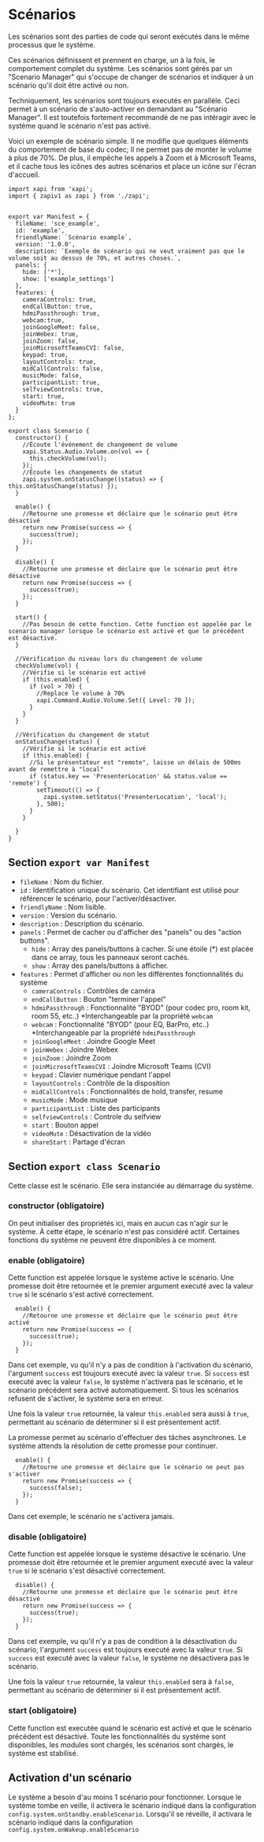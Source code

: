 # Scénarios
Les scénarios sont des parties de code qui seront exécutés dans le même processus que le système.

Ces scénarios définissent et prennent en charge, un à la fois, le comportement complet du système. Les scénarios sont gérés par un "Scenario Manager" qui s'occupe de changer de scénarios et indiquer à un scénario qu'il doit être activé ou non.

Techniquement, les scénarios sont toujours executés en parallèle. Ceci permet à un scénario de s'auto-activer en demandant au "Scénario Manager". Il est toutefois fortement recommandé de ne pas intéragir avec le système quand le scénario n'est pas activé.

Voici un exemple de scénario simple. Il ne modifie que quelques éléments du comportement de base du codec; Il ne permet pas de monter le volume à plus de 70%. De plus, il empêche les appels à Zoom et à Microsoft Teams, et il cache tous les icônes des autres scénarios et place un icône sur l'écran d'accueil.

```JS
import xapi from 'xapi';
import { zapiv1 as zapi } from './zapi';


export var Manifest = {
  fileName: 'sce_example',
  id: 'example',
  friendlyName: `Scénario example`,
  version: '1.0.0',
  description: `Exemple de scénario qui ne veut vraiment pas que le volume soit au dessus de 70%, et autres choses.`,
  panels: {
    hide: ['*'],
    show: ['example_settings']
  },
  features: {
    cameraControls: true,
    endCallButton: true,
    hdmiPassthrough: true,
    webcam:true,
    joinGoogleMeet: false,
    joinWebex: true,
    joinZoom: false,
    joinMicrosoftTeamsCVI: false,
    keypad: true,
    layoutControls: true,
    midCallControls: false,
    musicMode: false,
    participantList: true,
    selfviewControls: true,
    start: true,
    videoMute: true
  }
};

export class Scenario {
  constructor() {
    //Écoute l'événement de changement de volume
    xapi.Status.Audio.Volume.on(vol => {
      this.checkVolume(vol);
    });
    //Écoute les changements de statut
    zapi.system.onStatusChange((status) => { this.onStatusChange(status) });
  }

  enable() {
    //Retourne une promesse et déclaire que le scénario peut être désactivé
    return new Promise(success => {
      success(true);
    });
  }

  disable() {
    //Retourne une promesse et déclaire que le scénario peut être désactivé
    return new Promise(success => {
      success(true);
    });
  }

  start() {
    //Pas besoin de cette function. Cette function est appelée par le scenario manager lorsque le scénario est activé et que le précédent est désactivé.
  }

  //Vérification du niveau lors du changement de volume
  checkVolume(vol) {
    //Vérifie si le scénario est activé
    if (this.enabled) {
      if (vol > 70) {
        //Replace le volume à 70%
        xapi.Command.Audio.Volume.Set({ Level: 70 });
      }
    }
  }

  //Vérification du changement de statut
  onStatusChange(status) {
    //Vérifie si le scénario est activé
    if (this.enabled) {
      //Si le présentateur est "remote", laisse un délais de 500ms avant de remettre à "local"
      if (status.key == 'PresenterLocation' && status.value == 'remote') {
        setTimeout(() => {
          zapi.system.setStatus('PresenterLocation', 'local');
        }, 500);
      }
    }

  }
}
```

## Section `export var Manifest`
- `fileName` : Nom du fichier.
- `id` : Identification unique du scénario. Cet identifiant est utilisé pour référencer le scénario, pour l'activer/désactiver.
- `friendlyName` : Nom lisible.
- `version` : Version du scénario.
- `description` : Description du scénario.
- `panels` : Permet de cacher ou d'afficher des "panels" ou des "action buttons".
  - `hide` : Array des panels/buttons à cacher. Si une étoile (*) est placée dans ce array, tous les panneaux seront cachés.
  - `show` : Array des panels/buttons à afficher.
- `features` : Permet d'afficher ou non les différentes fonctionnalités du système
  - `cameraControls` : Contrôles de caméra
  - `endCallButton` : Bouton "terminer l'appel"
  - `hdmiPassthrough` : Fonctionnalité "BYOD" (pour codec pro, room kit, room 55, etc..) *Interchangeable par la propriété `webcam`
  - `webcam` : Fonctionnalité "BYOD" (pour EQ, BarPro, etc..) *Interchangeable par la propriété `hdmiPassthrough`
  - `joinGoogleMeet` : Joindre Google Meet
  - `joinWebex` : Joindre Webex
  - `joinZoom` : Joindre Zoom
  - `joinMicrosoftTeamsCVI` : Joindre Microsoft Teams (CVI)
  - `keypad` : Clavier numérique pendant l'appel
  - `layoutControls` : Contrôle de la disposition
  - `midCallControls` : Fonctionnalités de hold, transfer, resume
  - `musicMode` : Mode musique
  - `participantList` : Liste des participants
  - `selfviewControls` : Controle du selfview
  - `start` : Bouton appel
  - `videoMute` : Désactivation de la vidéo
  - `shareStart` : Partage d'écran
 
## Section `export class Scenario`
Cette classe est le scénario. Elle sera instanciée au démarrage du système.

### constructor (obligatoire)
On peut initialiser des propriétés ici, mais en aucun cas n'agir sur le système. À cette étape, le scénario n'est pas considéré actif. Certaines fonctions du système ne peuvent être disponibles à ce moment.

### enable (obligatoire)
Cette function est appelée lorsque le système active le scénario. Une promesse doit être retournée et le premier argument executé avec la valeur `true` si le scénario s'est activé correctement.
```JS
  enable() {
    //Retourne une promesse et déclaire que le scénario peut être activé
    return new Promise(success => {
      success(true);
    });
  }
```
Dans cet exemple, vu qu'il n'y a pas de condition à l'activation du scénario, l'argument `success` est toujours executé avec la valeur `true`. Si `success` est executé avec la valeur `false`, le système n'activera pas le scénario, et le scénario précédent sera activé automatiquement. Si tous les scénarios refusent de s'activer, le système sera en erreur.

Une fois la valeur `true` retournée, la valeur `this.enabled` sera aussi à `true`, permettant au scénario de déterminer si il est présentement actif.

La promesse permet au scénario d'effectuer des tâches asynchrones. Le système attends la résolution de cette promesse pour continuer.

```JS
  enable() {
    //Retourne une promesse et déclaire que le scénario ne peut pas s'activer
    return new Promise(success => {
      success(false);
    });
  }
```
Dans cet exemple, le scénario ne s'activera jamais.

### disable (obligatoire)
Cette function est appelée lorsque le système désactive le scénario. Une promesse doit être retournée et le premier argument executé avec la valeur `true` si le scénario s'est désactivé correctement.
```JS
  disable() {
    //Retourne une promesse et déclaire que le scénario peut être désactivé
    return new Promise(success => {
      success(true);
    });
  }
```
Dans cet exemple, vu qu'il n'y a pas de condition à la désactivation du scénario, l'argument `success` est toujours executé avec la valeur `true`. Si `success` est executé avec la valeur `false`, le système ne désactivera pas le scénario.

Une fois la valeur `true` retournée, la valeur `this.enabled` sera à `false`, permettant au scénario de déterminer si il est présentement actif.

### start (obligatoire)
Cette function est executée quand le scénario est activé et que le scénario précédent est désactivé. Toute les fonctionnalités du système sont disponibles, les modules sont chargés, les scénarios sont chargés, le système est stabilisé.

## Activation d'un scénario
Le système a besoin d'au moins 1 scénario pour fonctionner. Lorsque le système tombe en veille, il activera le scénario indiqué dans la configuration `config.system.onStandby.enableScenario`. Lorsqu'il se réveille, il activara le scénario indiqué dans la configuration `config.system.onWakeup.enableScenario`


